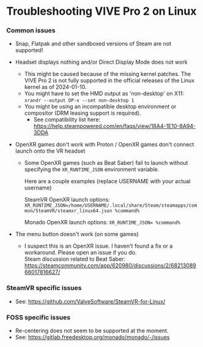 # Troubleshooting VIVE Pro 2 on Linux

### Common issues
- Snap, Flatpak and other sandboxed versions of Steam are not supported!

- Headset displays nothing and/or Direct Display Mode does not work
  - This might be caused because of the missing kernel patches. The VIVE Pro 2 is not fully supported in the official releases of the Linux kernel as of 2024-01-10.
  - You might have to set the HMD output as 'non-desktop' on X11: `xrandr --output DP-x --set non-desktop 1`
  - You might be using an incompatible desktop environment or compositor (DRM leasing support is required).
    - See compatibility list here: https://help.steampowered.com/en/faqs/view/18A4-1E10-8A94-3DDA

- OpenXR games don't work with Proton / OpenXR games don't connect launch onto the VR headset
  - Some OpenXR games (such as Beat Saber) fail to launch without specifying the `XR_RUNTIME_JSON` environment variable.
    
    Here are a couple examples (replace USERNAME with your actual username)

    SteamVR OpenXR launch options: `XR_RUNTIME_JSON=/home/USERNAME/.local/share/Steam/steamapps/common/SteamVR/steamxr_linux64.json %command%`

    Monado OpenXR launch options: `XR_RUNTIME_JSON= %command%`

- The menu button doesn't work (on some games)
  - I suspect this is an OpenXR issue. I haven't found a fix or a workaround. Please open an issue if you do. \
    Steam discussion related to Beat Saber: https://steamcommunity.com/app/620980/discussions/2/6821308966017816627/

### SteamVR specific issues
- See: https://github.com/ValveSoftware/SteamVR-for-Linux/

### FOSS specific issues
- Re-centering does not seem to be supported at the moment.
- See: https://gitlab.freedesktop.org/monado/monado/-/issues
